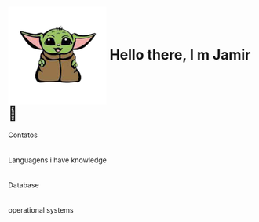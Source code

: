 <div>
    <h1>
        <img src="Imagens/yoda.png" width=200px align=center> Hello there, I m Jamir🖖
    </h1>
</div>

<div>
    Contatos<br><br>
    <img src="https://img.shields.io/badge/Gmail-D14836?style=for-the-badge&logo=gmail&logoColor=white" alt="">
    <img src="https://img.shields.io/badge/LinkedIn-0077B5?style=for-the-badge&logo=linkedin&logoColor=white" alt="">
    <img src="https://img.shields.io/badge/GitHub-100000?style=for-the-badge&logo=github&logoColor=white" alt="">
</div>
<div>
    Languagens i have knowledge<br><br>
    <img src="https://img.shields.io/badge/Python-3776AB?style=for-the-badge&logo=python&logoColor=white" alt="">
    <img src="https://img.shields.io/badge/HTML-239120?style=for-the-badge&logo=html5&logoColor=white" alt="">
    <img src="https://img.shields.io/badge/CSS-239120?&style=for-the-badge&logo=css3&logoColor=white" alt="">
    <img src="https://img.shields.io/badge/JavaScript-F7DF1E?style=for-the-badge&logo=javascript&logoColor=black" alt="">
    <img src="https://img.shields.io/badge/Node.js-43853D?style=for-the-badge&logo=node.js&logoColor=white" alt="">
    <img src="https://img.shields.io/badge/Java-ED8B00?style=for-the-badge&logo=java&logoColor=white" alt="">
</div>
<div>
    Database<br><br>
    <img src="https://img.shields.io/badge/MariaDB-01529E?style=for-the-badge&logo=mariadb&logoColor=white" alt="">
    <img src="https://img.shields.io/badge/MySQL-00000F?style=for-the-badge&logo=mysql&logoColor=white" alt="">
    <img src="https://img.shields.io/badge/Microsoft_SQL_Server-CC2927?style=for-the-badge&logo=microsoft-sql-server&logoColor=white" alt="">
</div>

<div>
    operational systems<br><br>
    <img src="https://img.shields.io/badge/Linux-E34F26?style=for-the-badge&logo=linux&logoColor=black" alt="">
    <img src="https://img.shields.io/badge/Windows-017AD7?style=for-the-badge&logo=windows&logoColor=white" alt="">

</div>